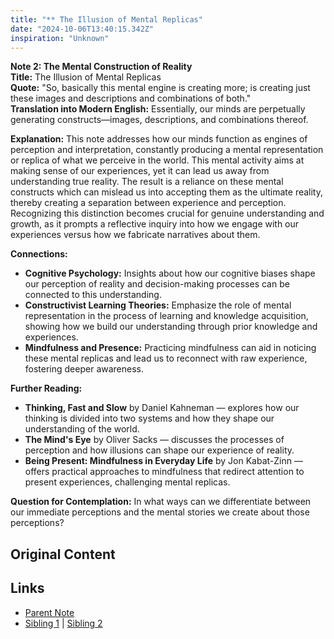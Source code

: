 ```yaml
---
title: "** The Illusion of Mental Replicas"
date: "2024-10-06T13:40:15.342Z"
inspiration: "Unknown"
---
```


  
**Note 2: The Mental Construction of Reality**  
**Title:** The Illusion of Mental Replicas  
**Quote:** "So, basically this mental engine is creating more; is creating just these images and descriptions and combinations of both."  
**Translation into Modern English:** Essentially, our minds are perpetually generating constructs—images, descriptions, and combinations thereof.  

**Explanation:** This note addresses how our minds function as engines of perception and interpretation, constantly producing a mental representation or replica of what we perceive in the world. This mental activity aims at making sense of our experiences, yet it can lead us away from understanding true reality. The result is a reliance on these mental constructs which can mislead us into accepting them as the ultimate reality, thereby creating a separation between experience and perception. Recognizing this distinction becomes crucial for genuine understanding and growth, as it prompts a reflective inquiry into how we engage with our experiences versus how we fabricate narratives about them.  

**Connections:**  
- **Cognitive Psychology:** Insights about how our cognitive biases shape our perception of reality and decision-making processes can be connected to this understanding.  
- **Constructivist Learning Theories:** Emphasize the role of mental representation in the process of learning and knowledge acquisition, showing how we build our understanding through prior knowledge and experiences.  
- **Mindfulness and Presence:** Practicing mindfulness can aid in noticing these mental replicas and lead us to reconnect with raw experience, fostering deeper awareness.  

**Further Reading:**  
- **Thinking, Fast and Slow** by Daniel Kahneman — explores how our thinking is divided into two systems and how they shape our understanding of the world.  
- **The Mind's Eye** by Oliver Sacks — discusses the processes of perception and how illusions can shape our experience of reality.  
- **Being Present: Mindfulness in Everyday Life** by Jon Kabat-Zinn — offers practical approaches to mindfulness that redirect attention to present experiences, challenging mental replicas.  

**Question for Contemplation:** In what ways can we differentiate between our immediate perceptions and the mental stories we create about those perceptions?  



## Original Content



## Links

- [Parent Note](/parent-note.md)
- [Sibling 1](/zettel1.md) | [Sibling 2](/zettel2.md)
